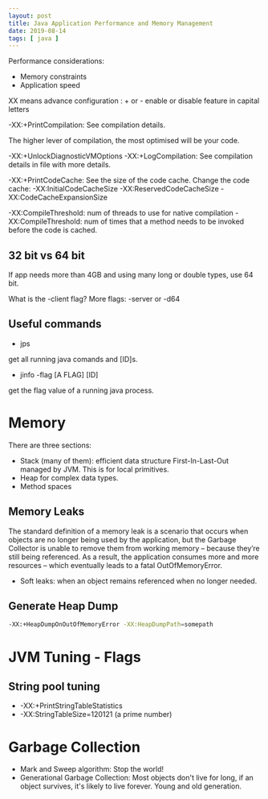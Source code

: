 ```yaml
---
layout: post
title: Java Application Performance and Memory Management
date: 2019-08-14
tags: [ java ]
---
```


Performance considerations:
- Memory constraints
- Application speed

XX means advance configuration
: + or - enable or disable
feature in capital letters

-XX:+PrintCompilation: See compilation details.

The higher lever of compilation, the most optimised will be your code.

-XX:+UnlockDiagnosticVMOptions -XX:+LogCompilation: See compilation details in file with more details.

-XX:+PrintCodeCache: See the size of the code cache.
	Change the code cache:
	-XX:InitialCodeCacheSize
	-XX:ReservedCodeCacheSize
	-XX:CodeCacheExpansionSize

-XX:CompileThreshold: num of threads to use for native compilation
-XX:CompileThreshold: num of times that a method needs to be invoked before the code is cached.

## 32 bit vs 64 bit

If app needs more than 4GB and using many long or double types, use 64 bit.

What is the -client flag? More flags: -server or -d64

## Useful commands

- jps

get all running java comands and [ID]s.

- jinfo -flag [A FLAG] [ID]

get the flag value of a running java process.

# Memory

There are three sections:
- Stack (many of them): efficient data structure First-In-Last-Out managed by JVM. This is for local primitives.
- Heap for complex data types. 
- Method spaces

## Memory Leaks

The standard definition of a memory leak is a scenario that occurs when objects are no longer being used by the application, but the Garbage Collector is unable to remove them from working memory – because they’re still being referenced. As a result, the application consumes more and more resources – which eventually leads to a fatal OutOfMemoryError.

- Soft leaks: when an object remains referenced when no longer needed.

## Generate Heap Dump

```bash
-XX:+HeapDumpOnOutOfMemoryError -XX:HeapDumpPath=somepath
```

# JVM Tuning - Flags

## String pool tuning
- -XX:+PrintStringTableStatistics
- -XX:StringTableSize=120121 (a prime number)

# Garbage Collection

- Mark and Sweep algorithm: Stop the world!
- Generational Garbage Collection: Most objects don't live for long, if an object survives, it's likely to live forever. Young and old generation. 
